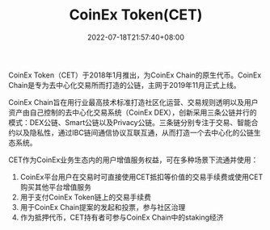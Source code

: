 ﻿---
weight: 
title: "CoinEx Token(CET)"
description: "CoinEx Token（CET）于2018年1月推出，为CoinEx Chain的原生代币"
date: 2022-07-18T21:57:40+08:00
lastmod: 2022-07-18T16:45:40+08:00
draft: false
authors: ["june"]
featuredImage: "2920.png"
link: "https://www.coinex.org/?ref=1234btc.com"
tags: ["数字代币","CoinEx Token(CET)"]
categories: ["navigation"]
navigation: ["数字代币"]
lightgallery: true
toc: true
pinned: false
recommend: false
recommend1: false
---
CoinEx Token（CET）于2018年1月推出，为CoinEx Chain的原生代币。CoinEx Chain是专为去中心化交易所而打造的公链，主网于2019年11月正式上线。

CoinEx Chain旨在用行业最高技术标准打造社区化运营、交易规则透明以及用户资产由自己控制的去中心化交易系统（CoinEx DEX），创新采用三条公链并行的模式：DEX公链、Smart公链以及Privacy公链。三条链分别专注于交易、智能合约以及隐私性，通过IBC链间通信协议互联互通，从而打造一个去中心化的公链生态系统。

CET作为CoinEx业务生态内的用户增值服务权益，可在多种场景下流通并使用：

1. CoinEx平台用户在交易时可直接使用CET抵扣等价值的交易手续费或使用CET购买其他平台增值服务
2. 用于支付CoinEx Token链上的交易手续费
3. 用于CoinEx Chain提案的发起和投票，参与社区治理
4. 作为抵押代币，CET持有者可参与CoinEx Chain中的staking经济
